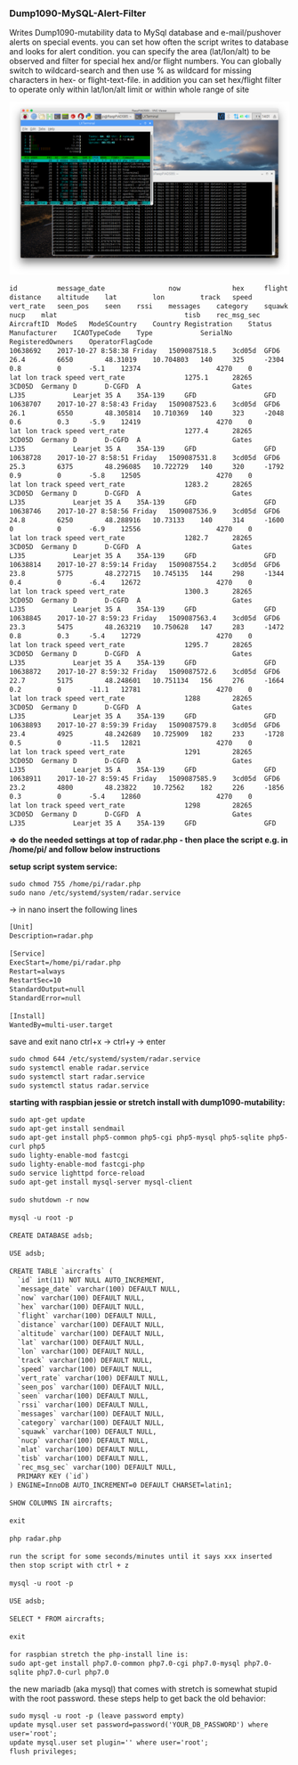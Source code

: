 ### Dump1090-MySQL-Alert-Filter

Writes Dump1090-mutability data to MySql database and e-mail/pushover alerts on special events. you can set how often the script writes to database and looks for alert condition. you can specify the area (lat/lon/alt) to be observed and filter for special hex and/or flight numbers. You can globally switch to wildcard-search and then use % as wildcard for missing characters in hex- or flight-text-file. in addition you can set hex/flight filter to operate only within lat/lon/alt limit or within whole range of site

![Alt text](screen.png?raw=true "Script running on RaspberryPi")

    id	        message_date	            now	            hex	    flight	distance	altitude	lat	        lon	        track	speed	vert_rate	seen_pos	seen	rssi	messages	category	squawk	nucp	mlat	                            tisb	rec_msg_sec	AircraftID	ModeS	ModeSCountry	Country	Registration	Status	Manufacturer	ICAOTypeCode	Type	        SerialNo	RegisteredOwners	OperatorFlagCode
    10638692	2017-10-27 8:58:38 Friday	1509087518.5	3cd05d	GFD6	26.4	    6650	    48.31019	10.704803	140	    325	    -2304	    0.8	        0	    -5.1	12374		            4270	0	    lat lon track speed vert_rate		        1275.1	    28265	    3CD05D	Germany	D	    D-CGFD	A	                    Gates	        LJ35	        Learjet 35 A	35A-139	    GFD	                GFD
    10638707	2017-10-27 8:58:43 Friday	1509087523.6	3cd05d	GFD6	26.1	    6550	    48.305814	10.710369	140	    323	    -2048	    0.6	        0.3	    -5.9	12419		            4270	0	    lat lon track speed vert_rate		        1277.4	    28265	    3CD05D	Germany	D	    D-CGFD	A	                    Gates	        LJ35	        Learjet 35 A	35A-139	    GFD	                GFD
    10638728	2017-10-27 8:58:51 Friday	1509087531.8	3cd05d	GFD6	25.3	    6375	    48.296085	10.722729	140	    320	    -1792	    0.9	        0	    -5.8	12505		            4270	0	    lat lon track speed vert_rate		        1283.2	    28265	    3CD05D	Germany	D	    D-CGFD	A	                    Gates	        LJ35	        Learjet 35 A	35A-139	    GFD	                GFD
    10638746	2017-10-27 8:58:56 Friday	1509087536.9	3cd05d	GFD6	24.8	    6250	    48.288916	10.73133	140	    314	    -1600	    0	        0	    -6.9	12556		            4270	0	    lat lon track speed vert_rate		        1282.7	    28265	    3CD05D	Germany	D	    D-CGFD	A	                    Gates	        LJ35	        Learjet 35 A	35A-139	    GFD	                GFD
    10638814	2017-10-27 8:59:14 Friday	1509087554.2	3cd05d	GFD6	23.8	    5775	    48.272715	10.745135	144	    298	    -1344	    0.4	        0	    -6.4	12672		            4270	0	    lat lon track speed vert_rate		        1300.3	    28265	    3CD05D	Germany	D	    D-CGFD	A	                    Gates	        LJ35	        Learjet 35 A	35A-139	    GFD	                GFD
    10638845	2017-10-27 8:59:23 Friday	1509087563.4	3cd05d	GFD6	23.3	    5475	    48.263219	10.750628	147	    283	    -1472	    0.8	        0.3	    -5.4	12729		            4270	0	    lat lon track speed vert_rate		        1295.7	    28265	    3CD05D	Germany	D	    D-CGFD	A	                    Gates	        LJ35	        Learjet 35 A	35A-139	    GFD	                GFD
    10638872	2017-10-27 8:59:32 Friday	1509087572.6	3cd05d	GFD6	22.7	    5175	    48.248601	10.751134	156	    276	    -1664	    0.2	        0	    -11.1	12781		            4270	0	    lat lon track speed vert_rate		        1288	    28265	    3CD05D	Germany	D	    D-CGFD	A	                    Gates	        LJ35	        Learjet 35 A	35A-139	    GFD	                GFD
    10638893	2017-10-27 8:59:39 Friday	1509087579.8	3cd05d	GFD6	23.4	    4925	    48.242689	10.725909	182	    233	    -1728	    0.5	        0	    -11.5	12821		            4270	0	    lat lon track speed vert_rate		        1291	    28265	    3CD05D	Germany	D	    D-CGFD	A	                    Gates	        LJ35	        Learjet 35 A	35A-139	    GFD	                GFD
    10638911	2017-10-27 8:59:45 Friday	1509087585.9	3cd05d	GFD6	23.2	    4800	    48.23822	10.72562	182	    226	    -1856	    0.3	        0	    -5.4	12860		            4270	0	    lat lon track speed vert_rate		        1298	    28265	    3CD05D	Germany	D	    D-CGFD	A	                    Gates	        LJ35	        Learjet 35 A	35A-139	    GFD	                GFD
                                                                                                                                                                                                                                                                                                                                                                                                                                        

**=> do the needed settings at top of radar.php - then place the script e.g. in /home/pi/ and follow below instructions**

**setup script system service:**

    sudo chmod 755 /home/pi/radar.php
    sudo nano /etc/systemd/system/radar.service

-> in nano insert the following lines

    [Unit]
    Description=radar.php
    
    [Service]
    ExecStart=/home/pi/radar.php
    Restart=always
    RestartSec=10
    StandardOutput=null
    StandardError=null
    
    [Install]
    WantedBy=multi-user.target

save and exit nano ctrl+x -> ctrl+y -> enter

    sudo chmod 644 /etc/systemd/system/radar.service
    sudo systemctl enable radar.service
    sudo systemctl start radar.service
    sudo systemctl status radar.service
    
**starting with raspbian jessie or stretch install with dump1090-mutability:**
    
    sudo apt-get update
    sudo apt-get install sendmail
    sudo apt-get install php5-common php5-cgi php5-mysql php5-sqlite php5-curl php5
    sudo lighty-enable-mod fastcgi
    sudo lighty-enable-mod fastcgi-php
    sudo service lighttpd force-reload
    sudo apt-get install mysql-server mysql-client
    
    sudo shutdown -r now
    
    mysql -u root -p
    
    CREATE DATABASE adsb;
    
    USE adsb;
    
    CREATE TABLE `aircrafts` (
      `id` int(11) NOT NULL AUTO_INCREMENT,
      `message_date` varchar(100) DEFAULT NULL,
      `now` varchar(100) DEFAULT NULL,
      `hex` varchar(100) DEFAULT NULL,
      `flight` varchar(100) DEFAULT NULL,
      `distance` varchar(100) DEFAULT NULL,
      `altitude` varchar(100) DEFAULT NULL,
      `lat` varchar(100) DEFAULT NULL,
      `lon` varchar(100) DEFAULT NULL,
      `track` varchar(100) DEFAULT NULL,
      `speed` varchar(100) DEFAULT NULL,
      `vert_rate` varchar(100) DEFAULT NULL,
      `seen_pos` varchar(100) DEFAULT NULL,
      `seen` varchar(100) DEFAULT NULL,
      `rssi` varchar(100) DEFAULT NULL,
      `messages` varchar(100) DEFAULT NULL,
      `category` varchar(100) DEFAULT NULL,
      `squawk` varchar(100) DEFAULT NULL,
      `nucp` varchar(100) DEFAULT NULL,
      `mlat` varchar(100) DEFAULT NULL,
      `tisb` varchar(100) DEFAULT NULL,
      `rec_msg_sec` varchar(100) DEFAULT NULL,
      PRIMARY KEY (`id`)
    ) ENGINE=InnoDB AUTO_INCREMENT=0 DEFAULT CHARSET=latin1;
    
    SHOW COLUMNS IN aircrafts;
    
    exit
    
    php radar.php
    
    run the script for some seconds/minutes until it says xxx inserted then stop script with ctrl + z
    
    mysql -u root -p
    
    USE adsb;
    
    SELECT * FROM aircrafts;
    
    exit
    
    for raspbian stretch the php-install line is:
    sudo apt-get install php7.0-common php7.0-cgi php7.0-mysql php7.0-sqlite php7.0-curl php7.0
    
the new mariadb (aka mysql) that comes with stretch is somewhat stupid with the root password. these steps help to get back the old behavior:
    
    sudo mysql -u root -p (leave password empty)
    update mysql.user set password=password('YOUR_DB_PASSWORD') where user='root';
    update mysql.user set plugin='' where user='root';
    flush privileges;
